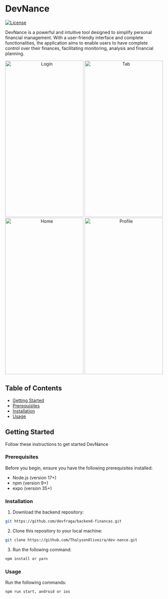 # DevNance

[![License](https://img.shields.io/badge/license-MIT-blue.svg)](https://opensource.org/licenses/MIT)

DevNance is a powerful and intuitive tool designed to simplify personal financial management. With a user-friendly interface and complete functionalities, the application aims to enable users to have complete control over their finances, facilitating monitoring, analysis and financial planning.

<p align="center">
  <img alt="Login" src="https://i.imgur.com/RQHYwuW.png" width="250px" height=500px>
  <img alt="Tab" src="https://i.imgur.com/QWoVu7x.png" width="250px" height=500px>
  <img alt="Home" src="https://i.imgur.com/29juMNd.png" width="250px" height=500px>
  <img alt="Profile" src="https://i.imgur.com/yk5em4N.png" width="250px" height=500px>
</p>

## Table of Contents

- [Getting Started](#getting-started)
- [Prerequisites](#prerequisites)
- [Installation](#installation)
- [Usage](#usage)

## Getting Started

Follow these instructions to get started DevNance

### Prerequisites

Before you begin, ensure you have the following prerequisites installed:

- Node.js (version 17+)
- npm (version 9+)
- expo (version 35+)

### Installation

1. Download the backend repository:

```bash
git https://github.com/devfraga/backend-financas.git
```

2. Clone this repository to your local machine:

```bash
git clone https://github.com/ThalysonOliveira/dev-nance.git
```

3. Run the following command:

```bash
npm install or yarn
```

### Usage

Run the following commands:

```bash
npm run start, android or ios
```
